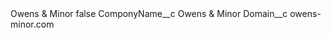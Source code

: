 <?xml version="1.0" encoding="UTF-8"?>
<CustomMetadata xmlns="http://soap.sforce.com/2006/04/metadata" xmlns:xsi="http://www.w3.org/2001/XMLSchema-instance" xmlns:xsd="http://www.w3.org/2001/XMLSchema">
    <label>Owens &amp; Minor</label>
    <protected>false</protected>
    <values>
        <field>ComponyName__c</field>
        <value xsi:type="xsd:string">Owens &amp; Minor</value>
    </values>
    <values>
        <field>Domain__c</field>
        <value xsi:type="xsd:string">owens-minor.com</value>
    </values>
</CustomMetadata>

